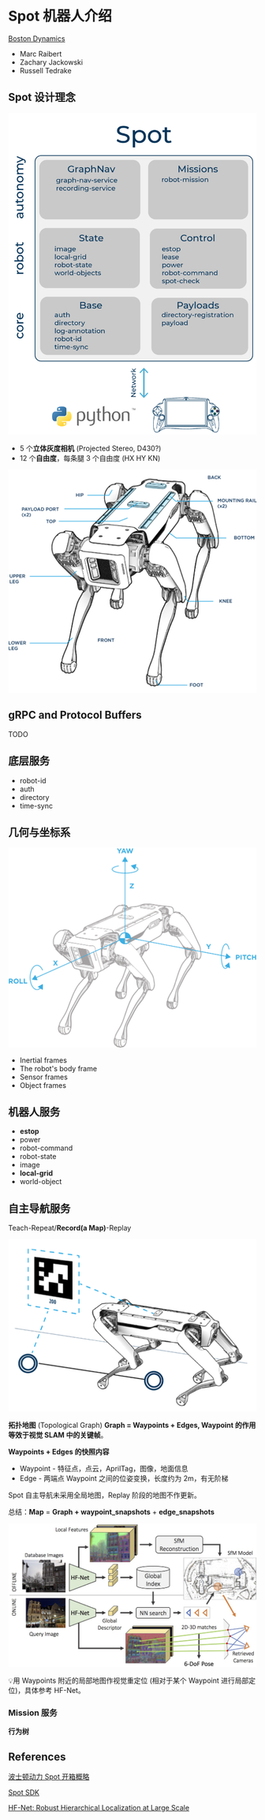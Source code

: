 # Spot 机器人介绍

[Boston Dynamics](https://www.bostondynamics.com)

* Marc Raibert
* Zachary Jackowski
* Russell Tedrake

## Spot 设计理念

![&#x5BA2;&#x6237;&#x7AEF;-&#x670D;&#x52A1;&#x5668;&#xFF1B;&#x7F51;&#x7EDC;&#x901A;&#x4FE1;&#xFF1B;&#x670D;&#x52A1; \(gRPC+Protocol Buffers\)](.gitbook/assets/api_top_level.png)

* 5 个**立体灰度相机** \(Projected Stereo, D430?\)
* 12 个**自由度**，每条腿 3 个自由度 \(HX HY KN\)

![Spot](.gitbook/assets/spotanatomy.png)

## gRPC and Protocol Buffers

TODO

## 底层服务

* robot-id
* auth
* directory
* time-sync

## 几何与坐标系

![](.gitbook/assets/spotframes.png)

* Inertial frames
* The robot's body frame
* Sensor frames
* Object frames

## 机器人服务

* **estop**
* power
* robot-command
* robot-state
* image
* **local-grid**
* world-object

## 自主导航服务

Teach-Repeat/**Record\(a Map\)**-Replay

![&#x91C7;&#x7528;&#x300C;&#x5C40;&#x90E8;&#x5730;&#x56FE;+&#x62D3;&#x6251;&#x5730;&#x56FE;&#x300D;&#x5BFC;&#x822A;&#xFF0C;&#x56FE;&#x4E2D;&#x91C7;&#x7528;&#x300C;&#x4E8C;&#x7EF4;&#x7801;&#x300D;&#x521D;&#x59CB;&#x5316;&#x5B9A;&#x4F4D;](.gitbook/assets/tech_summary3.png)

**拓扑地图** \(Topological Graph\) **Graph = Waypoints + Edges, Waypoint 的作用等效于视觉 SLAM 中的关键帧**。

**Waypoints + Edges 的快照内容**

* Waypoint - 特征点，点云，AprilTag，图像，地面信息
* Edge - 两端点 Waypoint 之间的位姿变换，长度约为 2m，有无阶梯

Spot 自主导航未采用全局地图，Replay 阶段的地图不作更新。

总结：**Map** = **Graph + waypoint\_snapshots** + **edge\_snapshots**

![HF-Net](.gitbook/assets/pipeline.jpg)

💡用 Waypoints 附近的局部地图作视觉重定位 \(相对于某个 Waypoint 进行局部定位\)，具体参考 HF-Net。

### Mission 服务

**行为树**

## References

[波士顿动力 Spot 开箱概略](https://zhuanlan.zhihu.com/p/146362311)

[Spot SDK](https://github.com/boston-dynamics/spot-sdk)

[HF-Net: Robust Hierarchical Localization at Large Scale](https://github.com/ethz-asl/hfnet)

